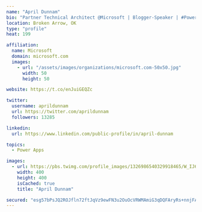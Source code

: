 ```yaml
---
name: "April Dunnam"
bio: "Partner Technical Architect @Microsoft | Blogger-Speaker | #PowerApps, #PowerAutomate, #Office365, #SharePoint | #WIT | #Karaoke Queen"
location: Broken Arrow, OK
type: "profile"
heat: 199

affiliation:
  name: Microsoft
  domain: microsoft.com
  images:
    - url: "/assets/images/organizations/microsoft.com-50x50.jpg"
      width: 50
      height: 50

website: https://t.co/enJuiGEQZc

twitter:
  username: aprildunnam
  url: https://twitter.com/aprildunnam
  followers: 13285

linkedin:
  url: https://www.linkedin.com/public-profile/in/april-dunnam

topics:
  - Power Apps

images:
  - url: https://pbs.twimg.com/profile_images/1326986540329918465/W_IJ6Ih2_400x400.jpg
    width: 400
    height: 400
    isCached: true
    title: "April Dunnam"

secured: "esg57bPsJQ2ROJfln72ftJqVz9ewFN3u2OuOcVRWMAmiG3qDQFAryRs+nnjFABiIvNKoZlkxYPyDrGr1dQuWsEzl2CQvrAMfGMfx2mZj/CkG9ooa+yBI8SdMt4a28k/yb2PeVXsCRb7LbYexfrpG02rAzff0rbcY0oQcDyWv2TLjPDlOxIEcnR1WP0S1sw+QbpKtF8AqQJHJedvp3JVYJM6aglE7z0emRE5lNjnlrzI7PYQVzeEOKt/hk+cDdZQFvKgtTbxwfmS9rbT9ypKfGWQSCNMn+3mefEaBuR3Fl1aLmtNQnhYbWYVWrSB08BZ0enhE5gC1EycJQ+aPjxRn7wl1bZZNIE5cRug7X3WR3MV5H1B+8zOlstNmj0AWvriphsbLsYYJaR8MZXvLZtRd7DJU+s+mVtqJ9xP3odP97DE=;WK3oW1igTKhtBL4AKugW/Q=="
---
```


